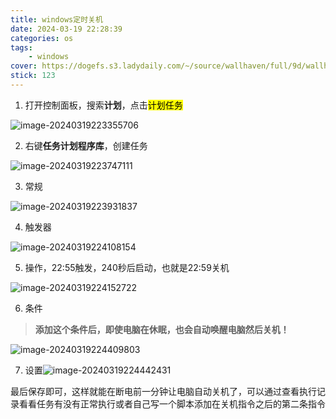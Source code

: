 ```yaml
---
title: windows定时关机
date: 2024-03-19 22:28:39
categories: os
tags: 
    - windows
cover: https://dogefs.s3.ladydaily.com/~/source/wallhaven/full/9d/wallhaven-9dgpxd.png?w=2560&h=1440&fmt=webp
stick: 123
---
```


1. 打开控制面板，搜索**计划**，点击<mark>计划任务</mark>

![image-20240319223355706](https://s2.loli.net/2024/03/19/8olEi2dyD5xTKcG.png)

2. 右键**任务计划程序库**，创建任务

![image-20240319223747111](https://s2.loli.net/2024/03/19/gpT9YVFaxUEWq3C.png)

3. 常规

![image-20240319223931837](https://s2.loli.net/2024/03/19/Mr2XbwVfNPxUD8g.png)

4. 触发器

![image-20240319224108154](https://s2.loli.net/2024/03/19/oIUu7gqSaji2O83.png)

5. 操作，22:55触发，240秒后启动，也就是22:59关机

![image-20240319224152722](https://s2.loli.net/2024/09/25/upVvQNW6Zt2IdC8.png)

6. 条件
> **添加这个条件后，即使电脑在休眠，也会自动唤醒电脑然后关机！**

![image-20240319224409803](https://s2.loli.net/2024/09/25/Ex9OzeNFTprJBdt.png)

7. 设置![image-20240319224442431](https://s2.loli.net/2024/09/25/6YbUoycx5kMfw7h.png)

最后保存即可，这样就能在断电前一分钟让电脑自动关机了，可以通过查看执行记录看看任务有没有正常执行或者自己写一个脚本添加在关机指令之后的第二条指令
